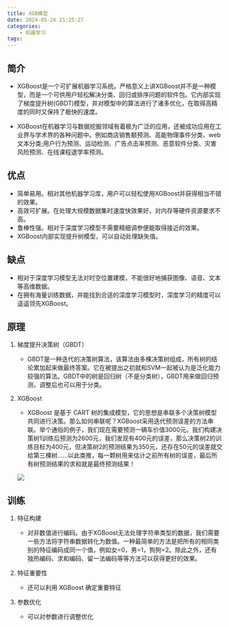 ```yaml
---
title: XGB模型
date: 2024-05-26 21:25:27
categories:
    - 机器学习
tags:
---
```


## 简介

- XGBoost是一个可扩展机器学习系统。严格意义上讲XGBoost并不是一种模型，而是一个可供用户轻松解决分类、回归或排序问题的软件包。它内部实现了梯度提升树(GBDT)模型，并对模型中的算法进行了诸多优化，在取得高精度的同时又保持了极快的速度。

- XGBoost在机器学习与数据挖掘领域有着极为广泛的应用，还被成功应用在工业界与学术界的各种问题中。例如商店销售额预测、高能物理事件分类、web文本分类;用户行为预测、运动检测、广告点击率预测、恶意软件分类、灾害风险预测、在线课程退学率预测。

## 优点

- 简单易用。相对其他机器学习库，用户可以轻松使用XGBoost并获得相当不错的效果。
- 高效可扩展。在处理大规模数据集时速度快效果好，对内存等硬件资源要求不高。
- 鲁棒性强。相对于深度学习模型不需要精细调参便能取得接近的效果。
- XGBoost内部实现提升树模型，可以自动处理缺失值。

## 缺点

- 相对于深度学习模型无法对时空位置建模，不能很好地捕获图像、语音、文本等高维数据。
- 在拥有海量训练数据，并能找到合适的深度学习模型时，深度学习的精度可以遥遥领先XGBoost。

## 原理

1. 梯度提升决策树（GBDT）

    - GBDT是一种迭代的决策树算法，该算法由多棵决策树组成，所有树的结论累加起来做最终答案。它在被提出之初就和SVM一起被认为是泛化能力较强的算法。GBDT中的树是回归树（不是分类树），GBDT用来做回归预测，调整后也可以用于分类。

2. XGBoost

    - XGBoost 是基于 CART 树的集成模型，它的思想是串联多个决策树模型共同进行决策。那么如何串联呢？XGBoost采用迭代预测误差的方法串联。举个通俗的例子，我们现在需要预测一辆车价值3000元。我们构建决策树1训练后预测为2600元，我们发现有400元的误差，那么决策树2的训练目标为400元，但决策树2的预测结果为350元，还存在50元的误差就交给第三棵树……以此类推，每一颗树用来估计之前所有树的误差，最后所有树预测结果的求和就是最终预测结果！

    ![](/img/note/202406071934.png)

## 训练

1. 特征构建

    - 对非数值进行编码。由于XGBoost无法处理字符串类型的数据，我们需要一些方法将字符串数据转化为数值。一种最简单的方法是把所有的相同类别的特征编码成同一个值，例如女=0，男=1，狗狗=2。除此之外，还有独热编码、求和编码、留一法编码等等方法可以获得更好的效果。

2. 特征重要性

    - 还可以利用 XGBoost 确定重要特征

3. 参数优化

    - 可以对参数进行调整优化
